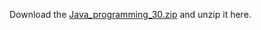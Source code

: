 Download the [Java_programming_30.zip](http://124.70.199.175/task_specific_dataset/non_programming_dataset/datasets_for_CCLMF/) and unzip it here.